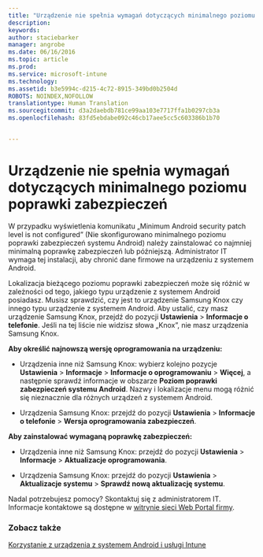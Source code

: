 ```yaml
---
title: "Urządzenie nie spełnia wymagań dotyczących minimalnego poziomu poprawki zabezpieczeń | Microsoft Intune"
description: 
keywords: 
author: staciebarker
manager: angrobe
ms.date: 06/16/2016
ms.topic: article
ms.prod: 
ms.service: microsoft-intune
ms.technology: 
ms.assetid: b3e5994c-d215-4c72-8915-349bd0b2504d
ROBOTS: NOINDEX,NOFOLLOW
translationtype: Human Translation
ms.sourcegitcommit: d3a2daebdb781ce99aa103e7717ffa1b0297cb3a
ms.openlocfilehash: 83fd5ebdabe092c46cb17aee5cc5c603386b1b70


---
```


# Urządzenie nie spełnia wymagań dotyczących minimalnego poziomu poprawki zabezpieczeń

W przypadku wyświetlenia komunikatu „Minimum Android security patch level is not configured” (Nie skonfigurowano minimalnego poziomu poprawki zabezpieczeń systemu Android) należy zainstalować co najmniej minimalną poprawkę zabezpieczeń lub późniejszą. Administrator IT wymaga tej instalacji, aby chronić dane firmowe na urządzeniu z systemem Android.

Lokalizacja bieżącego poziomu poprawki zabezpieczeń może się różnić w zależności od tego, jakiego typu urządzenie z systemem Android posiadasz. Musisz sprawdzić, czy jest to urządzenie Samsung Knox czy innego typu urządzenie z systemem Android. Aby ustalić, czy masz urządzenie Samsung Knox, przejdź do pozycji **Ustawienia** > **Informacje o telefonie**. Jeśli na tej liście nie widzisz słowa „Knox”, nie masz urządzenia Samsung Knox.

**Aby określić najnowszą wersję oprogramowania na urządzeniu:**

- Urządzenia inne niż Samsung Knox: wybierz kolejno pozycje **Ustawienia** > **Informacje** > **Informacje o oprogramowaniu** > **Więcej**, a następnie sprawdź informacje w obszarze **Poziom poprawki zabezpieczeń systemu Android**. Nazwy i lokalizacje menu mogą różnić się nieznacznie dla różnych urządzeń z systemem Android.

- Urządzenia Samsung Knox: przejdź do pozycji **Ustawienia** > **Informacje o telefonie** > **Wersja oprogramowania zabezpieczeń**.

**Aby zainstalować wymaganą poprawkę zabezpieczeń:**

- Urządzenia inne niż Samsung Knox: przejdź do pozycji **Ustawienia** > **Informacje** > **Aktualizacje oprogramowania**.

- Urządzenia Samsung Knox: przejdź do pozycji **Ustawienia** > **Aktualizacje systemu** > **Sprawdź nową aktualizację systemu**.

Nadal potrzebujesz pomocy? Skontaktuj się z administratorem IT. Informacje kontaktowe są dostępne w [witrynie sieci Web Portal firmy](http://portal.manage.microsoft.com).

### Zobacz także
[Korzystanie z urządzenia z systemem Android i usługi Intune](using-your-android-device-with-intune.md)



<!--HONumber=Aug16_HO4-->


